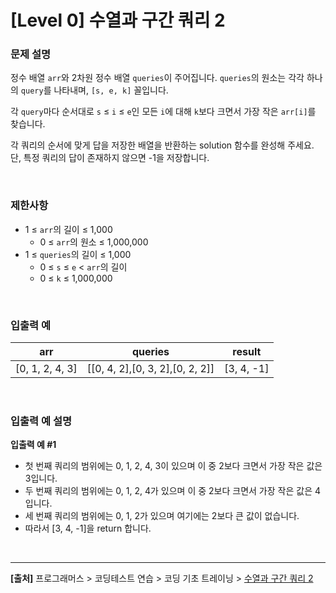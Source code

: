 # [Level 0] 수열과 구간 쿼리 2

### 문제 설명
정수 배열 `arr`와 2차원 정수 배열 `queries`이 주어집니다. `queries`의 원소는 각각 하나의 `query`를 나타내며, `[s, e, k]` 꼴입니다.

각 `query`마다 순서대로 `s` ≤ `i` ≤ `e`인 모든 `i`에 대해 `k`보다 크면서 가장 작은 `arr[i]`를 찾습니다.

각 쿼리의 순서에 맞게 답을 저장한 배열을 반환하는 solution 함수를 완성해 주세요.
단, 특정 쿼리의 답이 존재하지 않으면 -1을 저장합니다.

<br>

### 제한사항
* 1 ≤ `arr`의 길이 ≤ 1,000
    * 0 ≤ `arr`의 원소 ≤ 1,000,000
* 1 ≤ `queries`의 길이 ≤ 1,000
    * 0 ≤ `s` ≤ `e` < `arr`의 길이
    * 0 ≤ `k` ≤ 1,000,000

<br>

### 입출력 예
|arr|queries|result|
|---|-------|------|
|[0, 1, 2, 4, 3]|[[0, 4, 2],[0, 3, 2],[0, 2, 2]]|[3, 4, -1]|

<br>

### 입출력 예 설명
**입출력 예 #1**
* 첫 번째 쿼리의 범위에는 0, 1, 2, 4, 3이 있으며 이 중 2보다 크면서 가장 작은 값은 3입니다.
* 두 번째 쿼리의 범위에는 0, 1, 2, 4가 있으며 이 중 2보다 크면서 가장 작은 값은 4입니다.
* 세 번째 쿼리의 범위에는 0, 1, 2가 있으며 여기에는 2보다 큰 값이 없습니다.
* 따라서 [3, 4, -1]을 return 합니다.

<br>

---
**[출처]** 프로그래머스 > 코딩테스트 연습 > 코딩 기초 트레이닝 > [수열과 구간 쿼리 2](https://school.programmers.co.kr/learn/courses/30/lessons/181923)